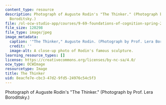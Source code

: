 ```yaml
---
content_type: resource
description: Photograph of Auguste Rodin's "The Thinker." (Photograph by Prof. Lera
  Boroditsky.)
file: /ol-ocw-studio-app/courses/9-69-foundations-of-cognition-spring-2003/8eacfe7ecbc347d29fd524976c54c5f3_9-69s03.jpg
file_size: 120298
file_type: image/jpeg
image_metadata:
  caption: '"The Thinker," Auguste Rodin. (Photograph by Prof. Lera Boroditsky.)'
  credit: ''
  image-alt: A close-up photo of Rodin's famous sculpture.
learning_resource_types: []
license: https://creativecommons.org/licenses/by-nc-sa/4.0/
ocw_type: OCWImage
resourcetype: Image
title: The Thinker
uid: 8eacfe7e-cbc3-47d2-9fd5-24976c54c5f3
---
```

Photograph of Auguste Rodin's "The Thinker." (Photograph by Prof. Lera Boroditsky.)